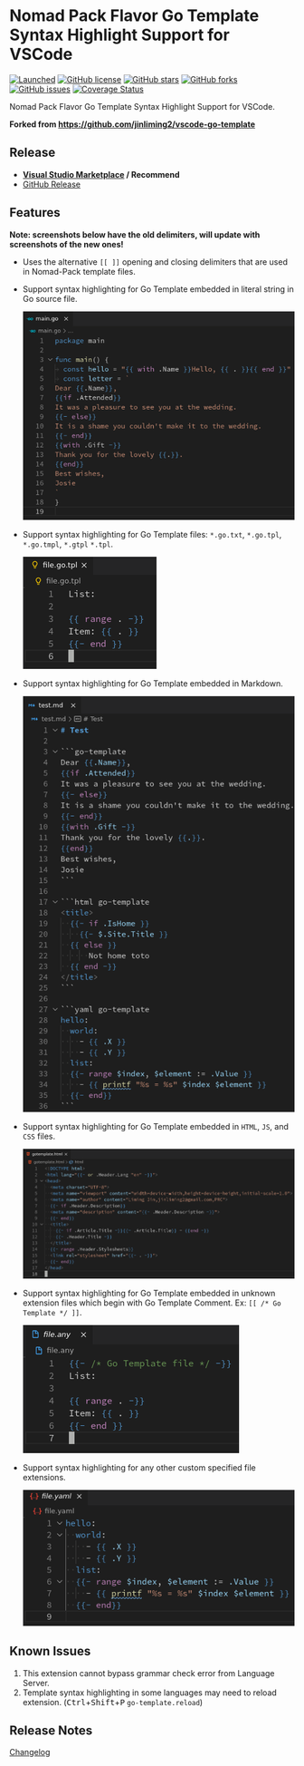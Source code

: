 # Nomad Pack Flavor Go Template Syntax Highlight Support for VSCode

[![Launched](https://img.shields.io/badge/VSCode--Go--Template-launched-brightgreen.svg?logo=visual-studio-code)](https://github.com/RickyGrassmuck/vscode-nomad-pack-go-template)
[![GitHub license](https://img.shields.io/github/license/RickyGrassmuck/vscode-nomad-pack-go-template.svg)](https://raw.githubusercontent.com/RickyGrassmuck/vscode-nomad-pack-go-template/master/LICENSE)
[![GitHub stars](https://img.shields.io/github/stars/RickyGrassmuck/vscode-nomad-pack-go-template.svg)](https://github.com/RickyGrassmuck/vscode-nomad-pack-go-template/stargazers)
[![GitHub forks](https://img.shields.io/github/forks/RickyGrassmuck/vscode-nomad-pack-go-template.svg)](https://github.com/RickyGrassmuck/vscode-nomad-pack-go-template/network)
[![GitHub issues](https://img.shields.io/github/issues/RickyGrassmuck/vscode-nomad-pack-go-template.svg)](https://github.com/RickyGrassmuck/vscode-nomad-pack-go-template/issues)
[![Coverage Status](https://coveralls.io/repos/github/RickyGrassmuck/vscode-nomad-pack-go-template/badge.svg?branch=master)](https://coveralls.io/github/RickyGrassmuck/vscode-nomad-pack-go-template?branch=main)

Nomad Pack Flavor Go Template Syntax Highlight Support for VSCode.

**Forked from https://github.com/jinliming2/vscode-go-template**

## Release

- **[Visual Studio Marketplace](https://marketplace.visualstudio.com/items?itemName=RickyGrassmuck.vscode-nomad-pack-template) / Recommend**
- [GitHub Release](https://github.com/RickyGrassmuck/vscode-nomad-pack-go-template/releases)

## Features

**Note: screenshots below have the old delimiters, will update with screenshots of the new ones!**

- Uses the alternative `[[ ]]` opening and closing delimiters that are used in Nomad-Pack template files.
- Support syntax highlighting for Go Template embedded in literal string in Go source file.

  ![Go](./assets/screenshots/go.png)

- Support syntax highlighting for Go Template files: `*.go.txt`, `*.go.tpl`, `*.go.tmpl`, `*.gtpl` `*.tpl`.

  ![Template](./assets/screenshots/tpl.png)

- Support syntax highlighting for Go Template embedded in Markdown.

  ![Markdown](./assets/screenshots/markdown.png)

- Support syntax highlighting for Go Template embedded in `HTML`, `JS`, and `CSS` files.

  ![HTML](./assets/screenshots/html.png)

- Support syntax highlighting for Go Template embedded in unknown extension files which begin with Go Template Comment. Ex: `[[ /* Go Template */ ]]`.

  ![Comment](./assets/screenshots/comment.png)

- Support syntax highlighting for any other custom specified file extensions.

  ![Custom](./assets/screenshots/custom.png)

## Known Issues

1. This extension cannot bypass grammar check error from Language Server.
1. Template syntax highlighting in some languages may need to reload extension. (<kbd>Ctrl</kbd>+<kbd>Shift</kbd>+<kbd>P</kbd> `go-template.reload`)

## Release Notes

[Changelog](./CHANGELOG.md)
